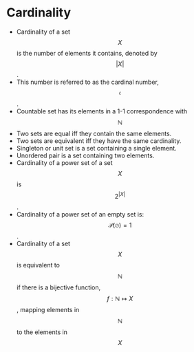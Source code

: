 # Cardinality

- Cardinality of a set $$X$$ is the number of elements it contains, denoted by $$|X|$$.
- This number is referred to as the cardinal number, $$\mathfrak{c}$$.
- Countable set has its elements in a 1-1 correspondence with $$\mathbb{N}$$
- Two sets are equal iff they contain the same elements.
- Two sets are equivalent iff they have the same cardinality.
- Singleton or unit set is a set containing a single element.
- Unordered pair is a set containing two elements.
- Cardinality of a power set of a set $$X$$ is $$2^{|X|}$$.
- Cardinality of a power set of an empty set is: $$\mathcal{P}(\varnothing)=1$$.
- Cardinality of a set $$X$$ is equivalent to $$\mathbb{N}$$ if there is a bijective function, $$f:\mathbb{N} \mapsto X$$, mapping elements in $$\mathbb{N}$$ to the elements in $$X$$

